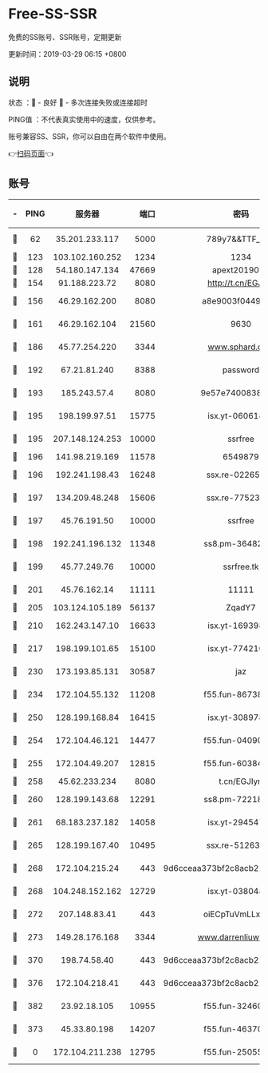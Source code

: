 # Free-SS-SSR

免费的SS账号、SSR账号，定期更新

更新时间：2019-03-29 06:15 +0800

## 说明

状态     ：🙂 - 良好 🙁 - 多次连接失败或连接超时

PING值   ：不代表真实使用中的速度，仅供参考。

账号兼容SS、SSR，你可以自由在两个软件中使用。

👉[扫码页面](https://liesauer.github.io/Free-SS-SSR/)👈

## 账号

|-|PING|服务器|端口|密码|加密方式|区域|
|:----:|:----:|:-----:|-----:|:----:|:----:|:----:|
|🙂|62|35.201.233.117|5000|789y7&&TTF_+><|aes-256-cfb|US|
|🙂|123|103.102.160.252|1234|1234|rc4-md5|JP|
|🙂|128|54.180.147.134|47669|apext2019001|chacha20|KR|
|🙂|154|91.188.223.72|8080|http://t.cn/EGJIyrl|rc4-md5|RU|
|🙂|156|46.29.162.200|8080|a8e9003f0449cea5|chacha20-ietf|RU|
|🙂|161|46.29.162.104|21560|9630|aes-128-ctr|RU|
|🙂|186|45.77.254.220|3344|www.sphard.com|aes-256-cfb|SG|
|🙂|192|67.21.81.240|8388|password|aes-256-cfb|US|
|🙂|193|185.243.57.4|8080|9e57e7400838a01e|chacha20-ietf|US|
|🙂|195|198.199.97.51|15775|isx.yt-06061860|aes-256-cfb|US|
|🙂|195|207.148.124.253|10000|ssrfree|aes-256-cfb|SG|
|🙂|196|141.98.219.169|11578|6549879|chacha20|US|
|🙂|196|192.241.198.43|16248|ssx.re-02265507|aes-256-cfb|US|
|🙂|197|134.209.48.248|15606|ssx.re-77523677|aes-256-cfb|US|
|🙂|197|45.76.191.50|10000|ssrfree|aes-256-cfb|SG|
|🙂|198|192.241.196.132|11348|ss8.pm-36482567|aes-256-cfb|US|
|🙂|199|45.77.249.76|10000|ssrfree.tk|aes-256-cfb|SG|
|🙂|201|45.76.162.14|11111|11111|aes-256-cfb|SG|
|🙂|205|103.124.105.189|56137|ZqadY7|chacha20|US|
|🙂|210|162.243.147.10|16633|isx.yt-16939804|aes-256-cfb|US|
|🙂|217|198.199.101.65|15100|isx.yt-77421090|aes-256-cfb|US|
|🙂|230|173.193.85.131|30587|jaz|aes-256-cfb|US|
|🙂|234|172.104.55.132|11208|f55.fun-86738977|aes-256-cfb|SG|
|🙂|250|128.199.168.84|16415|isx.yt-30897895|aes-256-cfb|SG|
|🙂|254|172.104.46.121|14477|f55.fun-04090442|aes-256-cfb|SG|
|🙂|255|172.104.49.207|12815|f55.fun-60384843|aes-256-cfb|SG|
|🙂|258|45.62.233.234|8080|t.cn/EGJIyrl|rc4-md5|CA|
|🙂|260|128.199.143.68|12291|ss8.pm-72218941|aes-256-cfb|SG|
|🙂|261|68.183.237.182|14058|isx.yt-29454762|aes-256-cfb|SG|
|🙂|265|128.199.167.40|10495|ssx.re-51263032|aes-256-cfb|SG|
|🙂|268|172.104.215.24|443|9d6cceaa373bf2c8acb22e60b6a58be6|aes-256-cfb|US|
|🙂|268|104.248.152.162|12729|isx.yt-03804841|aes-256-cfb|SG|
|🙂|272|207.148.83.41|443|oiECpTuVmLLxk4Ts|aes-256-cfb|AU|
|🙂|273|149.28.176.168|3344|www.darrenliuwei.com|aes-256-cfb|AU|
|🙂|370|198.74.58.40|443|9d6cceaa373bf2c8acb22e60b6a58be6|aes-256-cfb|US|
|🙂|376|172.104.218.41|443|9d6cceaa373bf2c8acb22e60b6a58be6|aes-256-cfb|US|
|🙂|382|23.92.18.105|10955|f55.fun-32460118|aes-256-cfb|US|
|🙁|373|45.33.80.198|14207|f55.fun-46370894|aes-256-cfb|US|
|🙁|0|172.104.211.238|12795|f55.fun-25055177|aes-256-cfb|US|
